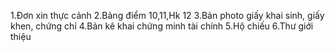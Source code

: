 1.Đơn xin thực cảnh
2.Bảng điểm 10,11,Hk 12
3.Bản photo giấy khai sinh, giấy khen, chứng chỉ
4.Bản kê khai chứng minh tài chính
5.Hộ chiếu
6.Thư giới thiệu
